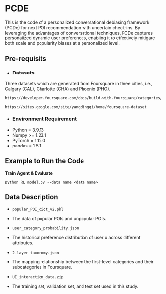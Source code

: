 # PCDE
This is the code of a personalized conversational debiasing framework (PCDe) for next POI recommendation with uncertain check-ins. By leveraging the advantages of conversational techniques, PCDe captures personalized dynamic user preferences, enabling it to effectively mitigate both scale and popularity biases at a personalized level.


## Pre-requisits



* ### Datasets
Three datasets which are generated from Foursquare in three cities, i.e., Calgary (CAL), Charlotte (CHA) and Phoenix (PHO).
```bash
https://developer.foursquare.com/docs/build-with-foursquare/categories/
```
```
https://sites.google.com/site/yangdingqi/home/foursquare-dataset
```

* ###  Environment Requirement
* Python = 3.9.13
* Numpy >= 1.23.1
* PyTorch = 1.12.0
* pandas = 1.5.1


## Example to Run the Code

**Train Agent & Evaluate**
```
python RL_model.py --data_name <data_name> 
```

## Data Description
* `popular_POI_dict_v2.pkl`
* The data of popular POIs and unpopular POIs.

* `user_category_probability.json`
* The historical preference distribution of user u across different attributes.

* `2-layer taxonomy.json`
* The mapping relationship between the first-level categories and their subcategories in Foursquare.

* `UI_interaction_data.zip`
* The training set, validation set, and test set used in this study.

    
